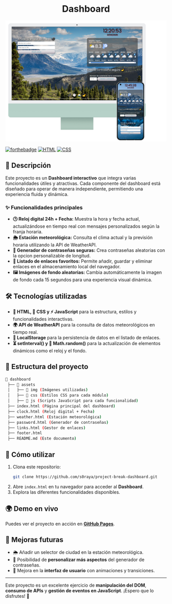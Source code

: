 <h1 align="center">Dashboard</h1>

<p align="center">
  <img src="assets/readme.png" alt="Vista del Dashboard">
</p>

[![forthebadge](https://forthebadge.com/images/badges/made-with-javascript.svg)](https://forthebadge.com) [![HTML](https://img.shields.io/badge/HTML5-E34F26?style=for-the-badge&logo=html5&logoColor=white)](https://developer.mozilla.org/en-US/docs/Web/HTML) [![CSS](https://img.shields.io/badge/CSS3-1572B6?style=for-the-badge&logo=css3&logoColor=white)](https://developer.mozilla.org/en-US/docs/Web/CSS)


## 📌 **Descripción**

Este proyecto es un **Dashboard interactivo** que integra varias funcionalidades útiles y atractivas. Cada componente del dashboard está diseñado para operar de manera independiente, permitiendo una experiencia fluida y dinámica.

### ✨ **Funcionalidades principales**

- **🕒 Reloj digital 24h + Fecha:** Muestra la hora y fecha actual, actualizándose en tiempo real con mensajes personalizados según la franja horaria.
- **🌦️ Estación meteorológica:** Consulta el clima actual y la previsión horaria utilizando la API de WeatherAPI.
- **🔐 Generador de contraseñas seguras:** Crea contraseñas aleatorias con la opcion personalizable de longitud.
- **📌 Listado de enlaces favoritos:** Permite añadir, guardar y eliminar enlaces en el almacenamiento local del navegador.
- **🖼️ Imágenes de fondo aleatorias:** Cambia automáticamente la imagen de fondo cada 15 segundos para una experiencia visual dinámica.

## 🛠️ **Tecnologías utilizadas**

- **📄 HTML, 🎨 CSS y ⚡ JavaScript** para la estructura, estilos y funcionalidades interactivas.
- **🌍 API de WeatherAPI** para la consulta de datos meteorológicos en tiempo real.
- **💾 LocalStorage** para la persistencia de datos en el listado de enlaces.
- **⏳ setInterval() y 🔢 Math.random()** para la actualización de elementos dinámicos como el reloj y el fondo.

## 📂 **Estructura del proyecto**

```bash
📂 dashboard
 ├── 📂 assets
 │   ├── 📂 img (Imágenes utilizadas)
 │   ├── 📂 css (Estilos CSS para cada módulo)
 │   ├── 📂 js (Scripts JavaScript para cada funcionalidad)
 ├── index.html (Página principal del dashboard)
 ├── clock.html (Reloj digital + Fecha)
 ├── weather.html (Estación meteorológica)
 ├── password.html (Generador de contraseñas)
 ├── links.html (Gestor de enlaces)
 ├── footer.html
 ├── README.md (Este documento)
```

## 🚀 **Cómo utilizar**

1. Clona este repositorio:
   ```sh
   git clone https://github.com/s0raya/project-break-dashboard.git
   ```
2. Abre `index.html` en tu navegador para acceder al **Dashboard**.
3. Explora las diferentes funcionalidades disponibles.

## 🌍 **Demo en vivo**

Puedes ver el proyecto en acción en [**GitHub Pages**](https://s0raya.github.io/project-break-dashboard/).

## 🚀 **Mejoras futuras**

- 🌦️ Añadir un selector de ciudad en la estación meteorológica.
- 🔐 Posibilidad de **personalizar más aspectos** del generador de contraseñas.
- 🎨 Mejora en la **interfaz de usuario** con animaciones y transiciones.

---

Este proyecto es un excelente ejercicio de **manipulación del DOM**, **consumo de APIs** y **gestión de eventos en JavaScript**. ¡Espero que lo disfrutes! 🚀